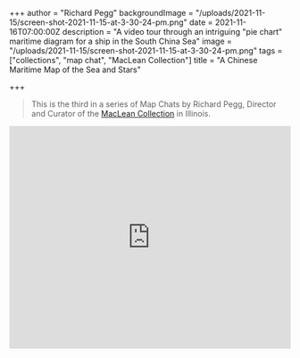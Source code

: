 +++
author = "Richard Pegg"
backgroundImage = "/uploads/2021-11-15/screen-shot-2021-11-15-at-3-30-24-pm.png"
date = 2021-11-16T07:00:00Z
description = "A video tour through an intriguing \"pie chart\" maritime diagram for a ship in the South China Sea"
image = "/uploads/2021-11-15/screen-shot-2021-11-15-at-3-30-24-pm.png"
tags = ["collections", "map chat", "MacLean Collection"]
title = "A Chinese Maritime Map of the Sea and Stars"

+++
> This is the third in a series of Map Chats by Richard Pegg, Director and Curator of the [MacLean Collection](https://www.macleancollection.com) in Illinois.

<iframe width="100%" height="400" src="https://www.youtube.com/embed/rn6-mctB4Os" title="YouTube video player" frameborder="0" allow="accelerometer; autoplay; clipboard-write; encrypted-media; gyroscope; picture-in-picture" allowfullscreen></iframe>